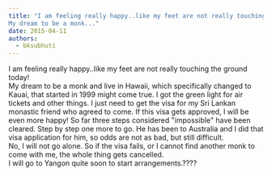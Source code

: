 ```yaml
---
title: "I am feeling really happy..like my feet are not really touching the ground today!
My dream to be a monk..."
date: 2015-04-11
authors: 
  - bksubhuti
---
```


I am feeling really happy..like my feet are not really touching the ground today!  
My dream to be a monk and live in Hawaii, which specifically changed to Kauai, that started in 1999 might come true. I got the green light for air tickets and other things. I just need to get the visa for my Sri Lankan monastic friend who agreed to come. If this visa gets approved, I will be even more happy! So far three steps considered "impossible" have been cleared. Step by step one more to go. He has been to Australia and I did that visa application for him, so odds are not as bad, but still difficult.  
No, I will not go alone. So if the visa fails, or I cannot find another monk to come with me, the whole thing gets cancelled.  
I will go to Yangon quite soon to start arrangements.????﻿



